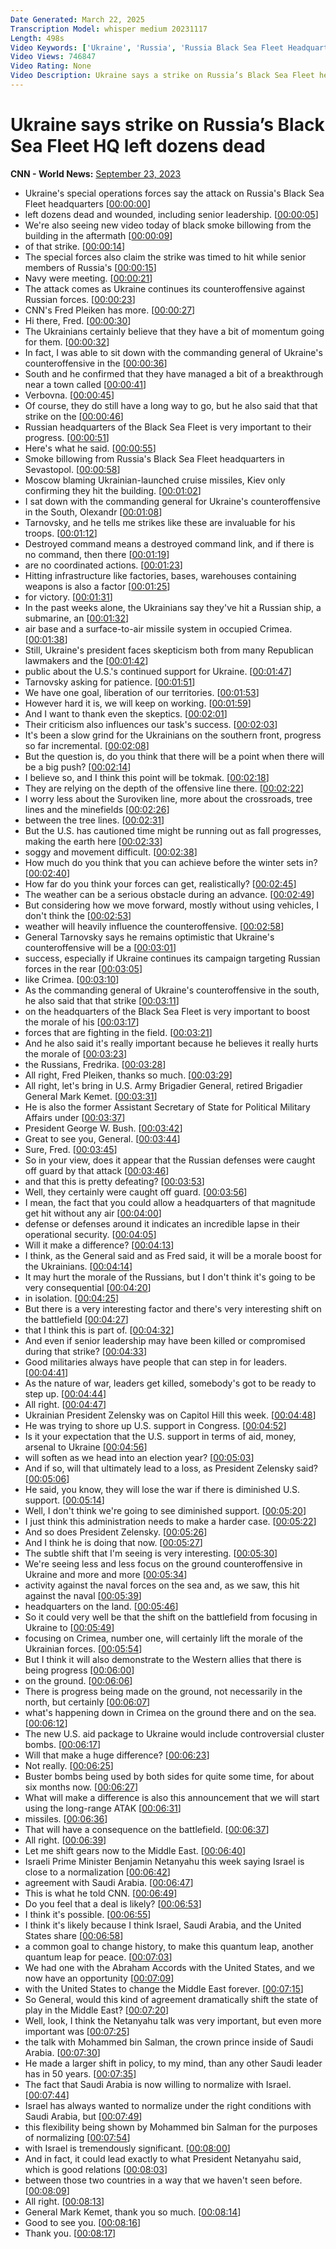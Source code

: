 ```yaml
---
Date Generated: March 22, 2025
Transcription Model: whisper medium 20231117
Length: 498s
Video Keywords: ['Ukraine', 'Russia', 'Russia Black Sea Fleet Headquarters', 'Crimea', 'Sevastopol', 'Ukraine News', 'Russia Ukraine war', 'Russian Fleet']
Video Views: 746847
Video Rating: None
Video Description: Ukraine says a strike on Russia’s Black Sea Fleet headquarters in the Crimean city of Sevastopol left dozens dead and wounded "including senior leadership." #CNN #News
---
```


# Ukraine says strike on Russia’s Black Sea Fleet HQ left dozens dead
**CNN - World News:** [September 23, 2023](https://www.youtube.com/watch?v=q7yy7uuXVBg)
*  Ukraine's special operations forces say the attack on Russia's Black Sea Fleet headquarters [[00:00:00](https://www.youtube.com/watch?v=q7yy7uuXVBg&t=0.0s)]
*  left dozens dead and wounded, including senior leadership. [[00:00:05](https://www.youtube.com/watch?v=q7yy7uuXVBg&t=5.5s)]
*  We're also seeing new video today of black smoke billowing from the building in the aftermath [[00:00:09](https://www.youtube.com/watch?v=q7yy7uuXVBg&t=9.58s)]
*  of that strike. [[00:00:14](https://www.youtube.com/watch?v=q7yy7uuXVBg&t=14.46s)]
*  The special forces also claim the strike was timed to hit while senior members of Russia's [[00:00:15](https://www.youtube.com/watch?v=q7yy7uuXVBg&t=15.74s)]
*  Navy were meeting. [[00:00:21](https://www.youtube.com/watch?v=q7yy7uuXVBg&t=21.66s)]
*  The attack comes as Ukraine continues its counteroffensive against Russian forces. [[00:00:23](https://www.youtube.com/watch?v=q7yy7uuXVBg&t=23.26s)]
*  CNN's Fred Pleiken has more. [[00:00:27](https://www.youtube.com/watch?v=q7yy7uuXVBg&t=27.740000000000002s)]
*  Hi there, Fred. [[00:00:30](https://www.youtube.com/watch?v=q7yy7uuXVBg&t=30.0s)]
*  The Ukrainians certainly believe that they have a bit of momentum going for them. [[00:00:32](https://www.youtube.com/watch?v=q7yy7uuXVBg&t=32.86s)]
*  In fact, I was able to sit down with the commanding general of Ukraine's counteroffensive in the [[00:00:36](https://www.youtube.com/watch?v=q7yy7uuXVBg&t=36.26s)]
*  South and he confirmed that they have managed a bit of a breakthrough near a town called [[00:00:41](https://www.youtube.com/watch?v=q7yy7uuXVBg&t=41.18s)]
*  Verbovna. [[00:00:45](https://www.youtube.com/watch?v=q7yy7uuXVBg&t=45.18s)]
*  Of course, they do still have a long way to go, but he also said that that strike on the [[00:00:46](https://www.youtube.com/watch?v=q7yy7uuXVBg&t=46.18s)]
*  Russian headquarters of the Black Sea Fleet is very important to their progress. [[00:00:51](https://www.youtube.com/watch?v=q7yy7uuXVBg&t=51.14s)]
*  Here's what he said. [[00:00:55](https://www.youtube.com/watch?v=q7yy7uuXVBg&t=55.66s)]
*  Smoke billowing from Russia's Black Sea Fleet headquarters in Sevastopol. [[00:00:58](https://www.youtube.com/watch?v=q7yy7uuXVBg&t=58.3s)]
*  Moscow blaming Ukrainian-launched cruise missiles, Kiev only confirming they hit the building. [[00:01:02](https://www.youtube.com/watch?v=q7yy7uuXVBg&t=62.199999999999996s)]
*  I sat down with the commanding general for Ukraine's counteroffensive in the South, Olexandr [[00:01:08](https://www.youtube.com/watch?v=q7yy7uuXVBg&t=68.0s)]
*  Tarnovsky, and he tells me strikes like these are invaluable for his troops. [[00:01:12](https://www.youtube.com/watch?v=q7yy7uuXVBg&t=72.88s)]
*  Destroyed command means a destroyed command link, and if there is no command, then there [[00:01:19](https://www.youtube.com/watch?v=q7yy7uuXVBg&t=79.53999999999999s)]
*  are no coordinated actions. [[00:01:23](https://www.youtube.com/watch?v=q7yy7uuXVBg&t=83.88s)]
*  Hitting infrastructure like factories, bases, warehouses containing weapons is also a factor [[00:01:25](https://www.youtube.com/watch?v=q7yy7uuXVBg&t=85.6s)]
*  for victory. [[00:01:31](https://www.youtube.com/watch?v=q7yy7uuXVBg&t=91.6s)]
*  In the past weeks alone, the Ukrainians say they've hit a Russian ship, a submarine, an [[00:01:32](https://www.youtube.com/watch?v=q7yy7uuXVBg&t=92.6s)]
*  air base and a surface-to-air missile system in occupied Crimea. [[00:01:38](https://www.youtube.com/watch?v=q7yy7uuXVBg&t=98.24s)]
*  Still, Ukraine's president faces skepticism both from many Republican lawmakers and the [[00:01:42](https://www.youtube.com/watch?v=q7yy7uuXVBg&t=102.08s)]
*  public about the U.S.'s continued support for Ukraine. [[00:01:47](https://www.youtube.com/watch?v=q7yy7uuXVBg&t=107.36s)]
*  Tarnovsky asking for patience. [[00:01:51](https://www.youtube.com/watch?v=q7yy7uuXVBg&t=111.47999999999999s)]
*  We have one goal, liberation of our territories. [[00:01:53](https://www.youtube.com/watch?v=q7yy7uuXVBg&t=113.55999999999999s)]
*  However hard it is, we will keep on working. [[00:01:59](https://www.youtube.com/watch?v=q7yy7uuXVBg&t=119.03999999999999s)]
*  And I want to thank even the skeptics. [[00:02:01](https://www.youtube.com/watch?v=q7yy7uuXVBg&t=121.8s)]
*  Their criticism also influences our task's success. [[00:02:03](https://www.youtube.com/watch?v=q7yy7uuXVBg&t=123.72s)]
*  It's been a slow grind for the Ukrainians on the southern front, progress so far incremental. [[00:02:08](https://www.youtube.com/watch?v=q7yy7uuXVBg&t=128.35999999999999s)]
*  But the question is, do you think that there will be a point when there will be a big push? [[00:02:14](https://www.youtube.com/watch?v=q7yy7uuXVBg&t=134.0s)]
*  I believe so, and I think this point will be tokmak. [[00:02:18](https://www.youtube.com/watch?v=q7yy7uuXVBg&t=138.4s)]
*  They are relying on the depth of the offensive line there. [[00:02:22](https://www.youtube.com/watch?v=q7yy7uuXVBg&t=142.72000000000003s)]
*  I worry less about the Suroviken line, more about the crossroads, tree lines and the minefields [[00:02:26](https://www.youtube.com/watch?v=q7yy7uuXVBg&t=146.16000000000003s)]
*  between the tree lines. [[00:02:31](https://www.youtube.com/watch?v=q7yy7uuXVBg&t=151.08s)]
*  But the U.S. has cautioned time might be running out as fall progresses, making the earth here [[00:02:33](https://www.youtube.com/watch?v=q7yy7uuXVBg&t=153.04000000000002s)]
*  soggy and movement difficult. [[00:02:38](https://www.youtube.com/watch?v=q7yy7uuXVBg&t=158.08s)]
*  How much do you think that you can achieve before the winter sets in? [[00:02:40](https://www.youtube.com/watch?v=q7yy7uuXVBg&t=160.72000000000003s)]
*  How far do you think your forces can get, realistically? [[00:02:45](https://www.youtube.com/watch?v=q7yy7uuXVBg&t=165.12s)]
*  The weather can be a serious obstacle during an advance. [[00:02:49](https://www.youtube.com/watch?v=q7yy7uuXVBg&t=169.20000000000002s)]
*  But considering how we move forward, mostly without using vehicles, I don't think the [[00:02:53](https://www.youtube.com/watch?v=q7yy7uuXVBg&t=173.72000000000003s)]
*  weather will heavily influence the counteroffensive. [[00:02:58](https://www.youtube.com/watch?v=q7yy7uuXVBg&t=178.12s)]
*  General Tarnovsky says he remains optimistic that Ukraine's counteroffensive will be a [[00:03:01](https://www.youtube.com/watch?v=q7yy7uuXVBg&t=181.4s)]
*  success, especially if Ukraine continues its campaign targeting Russian forces in the rear [[00:03:05](https://www.youtube.com/watch?v=q7yy7uuXVBg&t=185.36s)]
*  like Crimea. [[00:03:10](https://www.youtube.com/watch?v=q7yy7uuXVBg&t=190.84s)]
*  As the commanding general of Ukraine's counteroffensive in the south, he also said that that strike [[00:03:11](https://www.youtube.com/watch?v=q7yy7uuXVBg&t=191.84s)]
*  on the headquarters of the Black Sea Fleet is very important to boost the morale of his [[00:03:17](https://www.youtube.com/watch?v=q7yy7uuXVBg&t=197.34s)]
*  forces that are fighting in the field. [[00:03:21](https://www.youtube.com/watch?v=q7yy7uuXVBg&t=201.5s)]
*  And he also said it's really important because he believes it really hurts the morale of [[00:03:23](https://www.youtube.com/watch?v=q7yy7uuXVBg&t=203.85999999999999s)]
*  the Russians, Fredrika. [[00:03:28](https://www.youtube.com/watch?v=q7yy7uuXVBg&t=208.06s)]
*  All right, Fred Pleiken, thanks so much. [[00:03:29](https://www.youtube.com/watch?v=q7yy7uuXVBg&t=209.06s)]
*  All right, let's bring in U.S. Army Brigadier General, retired Brigadier General Mark Kemet. [[00:03:31](https://www.youtube.com/watch?v=q7yy7uuXVBg&t=211.57999999999998s)]
*  He is also the former Assistant Secretary of State for Political Military Affairs under [[00:03:37](https://www.youtube.com/watch?v=q7yy7uuXVBg&t=217.98s)]
*  President George W. Bush. [[00:03:42](https://www.youtube.com/watch?v=q7yy7uuXVBg&t=222.22s)]
*  Great to see you, General. [[00:03:44](https://www.youtube.com/watch?v=q7yy7uuXVBg&t=224.22s)]
*  Sure, Fred. [[00:03:45](https://www.youtube.com/watch?v=q7yy7uuXVBg&t=225.22s)]
*  So in your view, does it appear that the Russian defenses were caught off guard by that attack [[00:03:46](https://www.youtube.com/watch?v=q7yy7uuXVBg&t=226.86s)]
*  and that this is pretty defeating? [[00:03:53](https://www.youtube.com/watch?v=q7yy7uuXVBg&t=233.18s)]
*  Well, they certainly were caught off guard. [[00:03:56](https://www.youtube.com/watch?v=q7yy7uuXVBg&t=236.26000000000002s)]
*  I mean, the fact that you could allow a headquarters of that magnitude get hit without any air [[00:04:00](https://www.youtube.com/watch?v=q7yy7uuXVBg&t=240.02s)]
*  defense or defenses around it indicates an incredible lapse in their operational security. [[00:04:05](https://www.youtube.com/watch?v=q7yy7uuXVBg&t=245.3s)]
*  Will it make a difference? [[00:04:13](https://www.youtube.com/watch?v=q7yy7uuXVBg&t=253.3s)]
*  I think, as the General said and as Fred said, it will be a morale boost for the Ukrainians. [[00:04:14](https://www.youtube.com/watch?v=q7yy7uuXVBg&t=254.74s)]
*  It may hurt the morale of the Russians, but I don't think it's going to be very consequential [[00:04:20](https://www.youtube.com/watch?v=q7yy7uuXVBg&t=260.26s)]
*  in isolation. [[00:04:25](https://www.youtube.com/watch?v=q7yy7uuXVBg&t=265.18s)]
*  But there is a very interesting factor and there's very interesting shift on the battlefield [[00:04:27](https://www.youtube.com/watch?v=q7yy7uuXVBg&t=267.18s)]
*  that I think this is part of. [[00:04:32](https://www.youtube.com/watch?v=q7yy7uuXVBg&t=272.1s)]
*  And even if senior leadership may have been killed or compromised during that strike? [[00:04:33](https://www.youtube.com/watch?v=q7yy7uuXVBg&t=273.98s)]
*  Good militaries always have people that can step in for leaders. [[00:04:41](https://www.youtube.com/watch?v=q7yy7uuXVBg&t=281.02s)]
*  As the nature of war, leaders get killed, somebody's got to be ready to step up. [[00:04:44](https://www.youtube.com/watch?v=q7yy7uuXVBg&t=284.74s)]
*  All right. [[00:04:47](https://www.youtube.com/watch?v=q7yy7uuXVBg&t=287.74s)]
*  Ukrainian President Zelensky was on Capitol Hill this week. [[00:04:48](https://www.youtube.com/watch?v=q7yy7uuXVBg&t=288.74s)]
*  He was trying to shore up U.S. support in Congress. [[00:04:52](https://www.youtube.com/watch?v=q7yy7uuXVBg&t=292.29999999999995s)]
*  Is it your expectation that the U.S. support in terms of aid, money, arsenal to Ukraine [[00:04:56](https://www.youtube.com/watch?v=q7yy7uuXVBg&t=296.97999999999996s)]
*  will soften as we head into an election year? [[00:05:03](https://www.youtube.com/watch?v=q7yy7uuXVBg&t=303.41999999999996s)]
*  And if so, will that ultimately lead to a loss, as President Zelensky said? [[00:05:06](https://www.youtube.com/watch?v=q7yy7uuXVBg&t=306.42s)]
*  He said, you know, they will lose the war if there is diminished U.S. support. [[00:05:14](https://www.youtube.com/watch?v=q7yy7uuXVBg&t=314.90000000000003s)]
*  Well, I don't think we're going to see diminished support. [[00:05:20](https://www.youtube.com/watch?v=q7yy7uuXVBg&t=320.90000000000003s)]
*  I just think this administration needs to make a harder case. [[00:05:22](https://www.youtube.com/watch?v=q7yy7uuXVBg&t=322.90000000000003s)]
*  And so does President Zelensky. [[00:05:26](https://www.youtube.com/watch?v=q7yy7uuXVBg&t=326.26000000000005s)]
*  And I think he is doing that now. [[00:05:27](https://www.youtube.com/watch?v=q7yy7uuXVBg&t=327.82000000000005s)]
*  The subtle shift that I'm seeing is very interesting. [[00:05:30](https://www.youtube.com/watch?v=q7yy7uuXVBg&t=330.94000000000005s)]
*  We're seeing less and less focus on the ground counteroffensive in Ukraine and more and more [[00:05:34](https://www.youtube.com/watch?v=q7yy7uuXVBg&t=334.18s)]
*  activity against the naval forces on the sea and, as we saw, this hit against the naval [[00:05:39](https://www.youtube.com/watch?v=q7yy7uuXVBg&t=339.98s)]
*  headquarters on the land. [[00:05:46](https://www.youtube.com/watch?v=q7yy7uuXVBg&t=346.90000000000003s)]
*  So it could very well be that the shift on the battlefield from focusing in Ukraine to [[00:05:49](https://www.youtube.com/watch?v=q7yy7uuXVBg&t=349.3s)]
*  focusing on Crimea, number one, will certainly lift the morale of the Ukrainian forces. [[00:05:54](https://www.youtube.com/watch?v=q7yy7uuXVBg&t=354.18s)]
*  But I think it will also demonstrate to the Western allies that there is being progress [[00:06:00](https://www.youtube.com/watch?v=q7yy7uuXVBg&t=360.5s)]
*  on the ground. [[00:06:06](https://www.youtube.com/watch?v=q7yy7uuXVBg&t=366.94s)]
*  There is progress being made on the ground, not necessarily in the north, but certainly [[00:06:07](https://www.youtube.com/watch?v=q7yy7uuXVBg&t=367.94s)]
*  what's happening down in Crimea on the ground there and on the sea. [[00:06:12](https://www.youtube.com/watch?v=q7yy7uuXVBg&t=372.66s)]
*  The new U.S. aid package to Ukraine would include controversial cluster bombs. [[00:06:17](https://www.youtube.com/watch?v=q7yy7uuXVBg&t=377.62s)]
*  Will that make a huge difference? [[00:06:23](https://www.youtube.com/watch?v=q7yy7uuXVBg&t=383.06s)]
*  Not really. [[00:06:25](https://www.youtube.com/watch?v=q7yy7uuXVBg&t=385.54s)]
*  Buster bombs being used by both sides for quite some time, for about six months now. [[00:06:27](https://www.youtube.com/watch?v=q7yy7uuXVBg&t=387.02000000000004s)]
*  What will make a difference is also this announcement that we will start using the long-range ATAK [[00:06:31](https://www.youtube.com/watch?v=q7yy7uuXVBg&t=391.38s)]
*  missiles. [[00:06:36](https://www.youtube.com/watch?v=q7yy7uuXVBg&t=396.74s)]
*  That will have a consequence on the battlefield. [[00:06:37](https://www.youtube.com/watch?v=q7yy7uuXVBg&t=397.74s)]
*  All right. [[00:06:39](https://www.youtube.com/watch?v=q7yy7uuXVBg&t=399.66s)]
*  Let me shift gears now to the Middle East. [[00:06:40](https://www.youtube.com/watch?v=q7yy7uuXVBg&t=400.66s)]
*  Israeli Prime Minister Benjamin Netanyahu this week saying Israel is close to a normalization [[00:06:42](https://www.youtube.com/watch?v=q7yy7uuXVBg&t=402.62s)]
*  agreement with Saudi Arabia. [[00:06:47](https://www.youtube.com/watch?v=q7yy7uuXVBg&t=407.66s)]
*  This is what he told CNN. [[00:06:49](https://www.youtube.com/watch?v=q7yy7uuXVBg&t=409.70000000000005s)]
*  Do you feel that a deal is likely? [[00:06:53](https://www.youtube.com/watch?v=q7yy7uuXVBg&t=413.38s)]
*  I think it's possible. [[00:06:55](https://www.youtube.com/watch?v=q7yy7uuXVBg&t=415.74s)]
*  I think it's likely because I think Israel, Saudi Arabia, and the United States share [[00:06:58](https://www.youtube.com/watch?v=q7yy7uuXVBg&t=418.86s)]
*  a common goal to change history, to make this quantum leap, another quantum leap for peace. [[00:07:03](https://www.youtube.com/watch?v=q7yy7uuXVBg&t=423.38s)]
*  We had one with the Abraham Accords with the United States, and we now have an opportunity [[00:07:09](https://www.youtube.com/watch?v=q7yy7uuXVBg&t=429.94s)]
*  with the United States to change the Middle East forever. [[00:07:15](https://www.youtube.com/watch?v=q7yy7uuXVBg&t=435.1s)]
*  So General, would this kind of agreement dramatically shift the state of play in the Middle East? [[00:07:20](https://www.youtube.com/watch?v=q7yy7uuXVBg&t=440.1s)]
*  Well, look, I think the Netanyahu talk was very important, but even more important was [[00:07:25](https://www.youtube.com/watch?v=q7yy7uuXVBg&t=445.86s)]
*  the talk with Mohammed bin Salman, the crown prince inside of Saudi Arabia. [[00:07:30](https://www.youtube.com/watch?v=q7yy7uuXVBg&t=450.38s)]
*  He made a larger shift in policy, to my mind, than any other Saudi leader has in 50 years. [[00:07:35](https://www.youtube.com/watch?v=q7yy7uuXVBg&t=455.78000000000003s)]
*  The fact that Saudi Arabia is now willing to normalize with Israel. [[00:07:44](https://www.youtube.com/watch?v=q7yy7uuXVBg&t=464.54s)]
*  Israel has always wanted to normalize under the right conditions with Saudi Arabia, but [[00:07:49](https://www.youtube.com/watch?v=q7yy7uuXVBg&t=469.58000000000004s)]
*  this flexibility being shown by Mohammed bin Salman for the purposes of normalizing [[00:07:54](https://www.youtube.com/watch?v=q7yy7uuXVBg&t=474.54s)]
*  with Israel is tremendously significant. [[00:08:00](https://www.youtube.com/watch?v=q7yy7uuXVBg&t=480.78000000000003s)]
*  And in fact, it could lead exactly to what President Netanyahu said, which is good relations [[00:08:03](https://www.youtube.com/watch?v=q7yy7uuXVBg&t=483.26000000000005s)]
*  between those two countries in a way that we haven't seen before. [[00:08:09](https://www.youtube.com/watch?v=q7yy7uuXVBg&t=489.42s)]
*  All right. [[00:08:13](https://www.youtube.com/watch?v=q7yy7uuXVBg&t=493.1s)]
*  General Mark Kemet, thank you so much. [[00:08:14](https://www.youtube.com/watch?v=q7yy7uuXVBg&t=494.1s)]
*  Good to see you. [[00:08:16](https://www.youtube.com/watch?v=q7yy7uuXVBg&t=496.3s)]
*  Thank you. [[00:08:17](https://www.youtube.com/watch?v=q7yy7uuXVBg&t=497.3s)]
